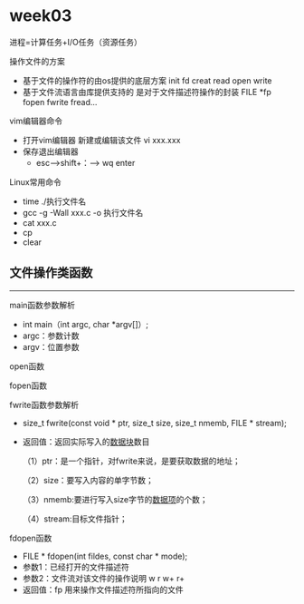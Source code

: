 # week03

进程=计算任务+I/O任务（资源任务）

操作文件的方案

- 基于文件的操作符的由os提供的底层方案 init fd creat read open write
- 基于文件流语言由库提供支持的 是对于文件描述符操作的封装 FILE *fp fopen fwrite fread...

vim编辑器命令

- 打开vim编辑器 新建或编辑该文件 vi xxx.xxx 
- 保存退出编辑器 
  - esc——>shift+：——> wq enter

Linux常用命令

- time ./执行文件名
- gcc -g -Wall xxx.c -o 执行文件名
- cat xxx.c
- cp
- clear

## 文件操作类函数

------

main函数参数解析

- int main（int argc, char *argv[]）;
- argc：参数计数
- argv：位置参数

open函数

fopen函数

fwrite函数参数解析

- size_t fwrite(const void * ptr, size_t size, size_t nmemb, FILE * stream);

- 返回值：返回实际写入的[数据块](https://baike.sogou.com/lemma/ShowInnerLink.htm?lemmaId=8783783&ss_c=ssc.citiao.link)数目

  （1）ptr：是一个指针，对fwrite来说，是要获取数据的地址；

  （2）size：要写入内容的单字节数；

  （3）nmemb:要进行写入size字节的[数据项](https://baike.sogou.com/lemma/ShowInnerLink.htm?lemmaId=452927&ss_c=ssc.citiao.link)的个数；

  （4）stream:目标文件指针；

fdopen函数

- FILE * fdopen(int fildes, const char * mode);
- 参数1：已经打开的文件描述符
- 参数2：文件流对该文件的操作说明 w r w+ r+
- 返回值：fp 用来操作文件描述符所指向的文件

